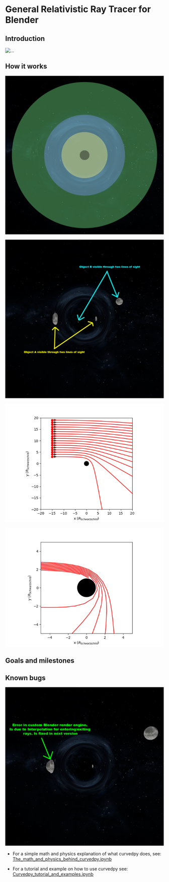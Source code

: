 # General Relativistic Ray Tracer for Blender

## Introduction
![...](images/animation_12AUG2024_crop.gif)


## How it works
![](images/regions_0100.png)

![](images/lines_of_sight_0200.png)

![](images/large_impact_param.png)

![](images/small_impact_param.png)


## Goals and milestones



## Known bugs

![](images/interpolation_error_0188.png)



* For a simple math and physics explanation of what curvedpy does, see: [The_math_and_physics_behind_curvedpy.ipynb](tutorials/The_math_and_physics_behind_curvedpy.ipynb)

* For a tutorial and example on how to use curvedpy see: [Curvedpy_tutorial_and_examples.ipynb](tutorials/Curvedpy_tutorial_and_examples.ipynb)